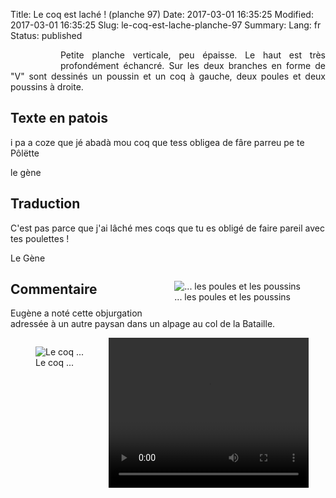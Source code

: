 Title: Le coq est laché ! (planche 97)
Date: 2017-03-01 16:35:25
Modified: 2017-03-01 16:35:25
Slug: le-coq-est-lache-planche-97
Summary: 
Lang: fr
Status: published


<figure class="image-block" style="float: left;">
  <img alt="" src="{static}/images/planche_97.png">
  <figcaption style="max-width: 282px"></figcaption>
</figure>
<p style="text-align:justify;">Petite planche verticale, peu épaisse. Le haut est très profondément échancré. Sur les deux branches en forme de "V" sont dessinés un poussin et un coq à gauche, deux poules et deux poussins à droite.</p>

## Texte en patois
i  pa  a  coze  que  jé  abadà  mou  coq  que  tess  obligea  de  fâre  parreu  pe  te  Pôlëtte

le gène

## Traduction
C'est pas parce que j'ai lâché mes coqs que tu es obligé de faire pareil avec tes poulettes !

Le Gène

<figure class="image-block" style="float: right;">
  <img alt="... les poules et les poussins" src="{static}/images/planche_97_dessins.png">
  <figcaption style="max-width: 420px">... les poules et les poussins</figcaption>
</figure>

## Commentaire
Eugène a noté cette objurgation adressée à un autre paysan dans un alpage au col de la Bataille.

<figure class="image-block" style="float: left;">
  <img alt="Le coq ..." src="{static}/images/planche_97_dessin_gauche.png">
  <figcaption style="max-width: 300px">Le coq ...</figcaption>
</figure>







<quote></quote>


<video width="320" height="240" controls>
  <source src="{static}/videos/video_97.mp4" type="video/mp4">
</video>
